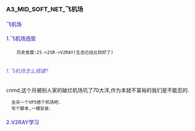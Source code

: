 ### A3_MID_SOFT_NET_飞机场

#### <span style="color:SlateBlue ">飞机场</span>

#### <span style="color:SlateBlue ">1.飞机场选型</span>

```
    历史发展:2S->2SR->V2RAY(生态已经比较好了)
    
```



#### <H6><span style="color:SlateBlue ">1.飞机场怎么搭建?</span></H6>

cnmd,这个月被别人家的破烂机场坑了70大洋,作为本就不富裕的我们是不能忍的.

```
  去买一个VPS搭个机场吧.
  写个脚本,一键安装.
```

#### <span style="color:SlateBlue ">2.V2RAY学习</span>
